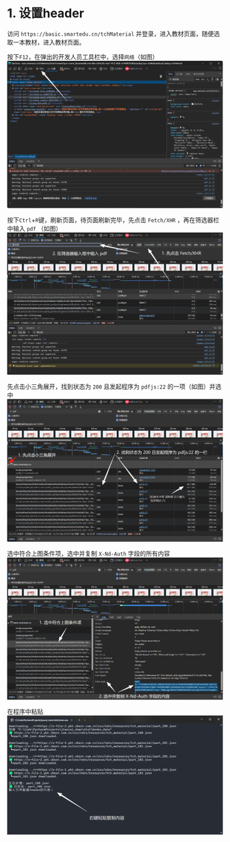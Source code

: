 # 1. 设置header

访问 `https://basic.smartedu.cn/tchMaterial` 并登录，进入教材页面，随便选取一本教材，进入教材页面。

按下`F12`，在弹出的开发人员工具栏中，选择`网络`（如图）
![](./pictures/a.png)

按下`Ctrl`+`R`键，刷新页面，待页面刷新完毕，先点击 `Fetch/XHR` ，再在筛选器栏中输入 `pdf` （如图）
![](./pictures/b.png)

先点击小三角展开，找到状态为 `200` 且发起程序为 `pdfjs:22` 的一项（如图）并选中
![](./pictures/c.png)

选中符合上图条件项，选中并复制 `X-Nd-Auth` 字段的所有内容
![](./pictures/d.png)

在程序中粘贴
![](./pictures/e.png)